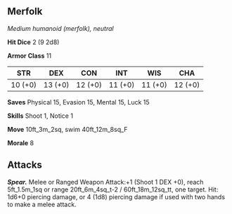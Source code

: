 ## Merfolk

*Medium humanoid (merfolk), neutral*

**Hit Dice** 2 (9 2d8)

**Armor Class** 11

| STR     | DEX     | CON     | INT     | WIS     | CHA     |
|---------|---------|---------|---------|---------|---------|
| 10 (+0) | 13 (+0) | 12 (+0) | 11 (+0) | 11 (+0) | 12 (+0) |

**Saves** Physical 15, Evasion 15, Mental 15, Luck 15

**Skills** Shoot 1, Notice 1

**Move** 10ft\_3m\_2sq, swim 40ft\_12m\_8sq\_F

**Morale** 8

## Attacks

***Spear.*** Melee or Ranged Weapon Attack:+1 (Shoot 1 DEX +0), reach 5ft\_1.5m\_1sq or range 20ft\_6m\_4sq\_t-2 / 60ft\_18m\_12sq\_tt, one target. Hit: 1d6+0 piercing damage, or 4 (1d8) piercing damage if used with two hands to make a melee attack.

